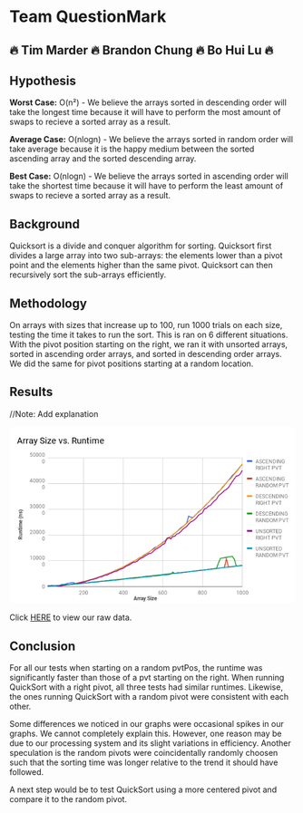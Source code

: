 # Team QuestionMark
## :fire: Tim Marder :fire: Brandon Chung :fire: Bo Hui Lu :fire:

## Hypothesis

**Worst Case:** O(n²) - We believe the arrays sorted in descending order will take the longest time because it will have to perform the most amount of swaps to recieve a sorted array as a result.

**Average Case:** O(nlogn) - We believe the arrays sorted in random order will take average because it is the happy medium between the sorted ascending array and the sorted descending array.

**Best Case:** O(nlogn) - We believe the arrays sorted in ascending order will take the shortest time because it will have to perform the least amount of swaps to recieve a sorted array as a result.


## Background

Quicksort is a divide and conquer algorithm for sorting. Quicksort first divides a large array into two sub-arrays: the elements lower than a pivot point and the elements higher than the same pivot. Quicksort can then recursively sort the sub-arrays efficiently.


## Methodology
On arrays with sizes that increase up to 100, run 1000 trials on each size, testing the time it takes to run the sort. This is ran on 6 different situations. With the pivot position starting on the right, we ran it with unsorted arrays, sorted in ascending order arrays, and sorted in descending order arrays. We did the same for pivot positions starting at a random location.



## Results

//Note: Add explanation

![](newchart.png)

Click [HERE](https://docs.google.com/spreadsheets/d/1q22Ehk9i-vj1uPWFPUR6ZZH4ooD-bB5hUb8s-f-cKGY/edit?usp=sharing) to view our raw data.

## Conclusion

For all our tests when starting on a random pvtPos, the runtime was significantly faster than those of a pvt starting on the right. When running QuickSort with a right pivot, all three tests had similar runtimes. Likewise, the ones running QuickSort with a random pivot were consistent with each other. 

Some differences we noticed in our graphs were occasional spikes in our graphs. We cannot completely explain this. However, one reason may be due to our processing system and its slight variations in efficiency. Another speculation is the random pivots were coincidentally randomly choosen such that the sorting time was longer relative to the trend it should have followed.

A next step would be to test QuickSort using a more centered pivot and compare it to the random pivot.
